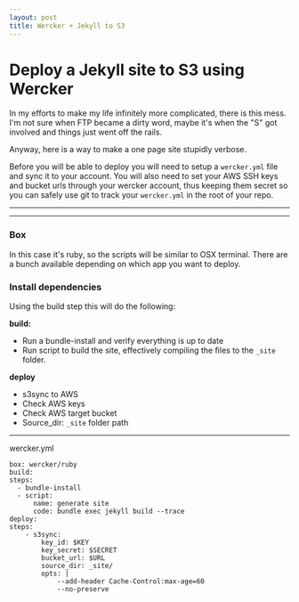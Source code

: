 ```yaml
---
layout: post
title: Wercker + Jekyll to S3
---
```


# Deploy a Jekyll site to S3 using Wercker

In my efforts to make my life infinitely more complicated, there is this mess. I'm not sure when FTP became a dirty word, maybe it's when the "S" got involved and things just went off the rails.

Anyway, here is a way to make a one page site stupidly verbose.

Before you will be able to deploy you will need to setup a `wercker.yml` file and sync it to your account. You will also need to set your AWS SSH keys and bucket urls through your wercker account, thus keeping them secret so you can safely use git to track your `wercker.yml` in the root of your repo.

***
<hr class="rule">

### Box

In this case it's ruby, so the scripts will be similar to OSX terminal. There are a bunch available depending on which app you want to deploy.

### Install dependencies

Using the build step this will do the following:

**build:**
* Run a bundle-install and verify everything is up to date
* Run script to build the site, effectively compiling the files to the `_site` folder.

**deploy**
* s3sync to AWS
* Check AWS keys
* Check AWS target bucket
* Source_dir: `_site` folder path

***

wercker.yml

    box: wercker/ruby
    build:
    steps:
      - bundle-install
      - script:
          name: generate site
          code: bundle exec jekyll build --trace
    deploy:
    steps:
        - s3sync:
            key_id: $KEY
            key_secret: $SECRET
            bucket_url: $URL
            source_dir: _site/
            opts: |
                --add-header Cache-Control:max-age=60
                --no-preserve
